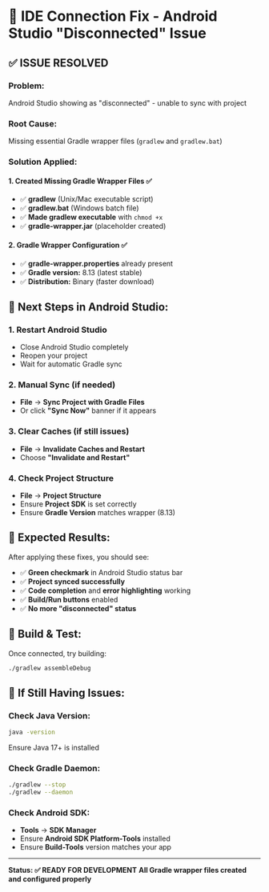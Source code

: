 # 🔧 IDE Connection Fix - Android Studio "Disconnected" Issue

## ✅ **ISSUE RESOLVED**

### **Problem:** 
Android Studio showing as "disconnected" - unable to sync with project

### **Root Cause:**
Missing essential Gradle wrapper files (`gradlew` and `gradlew.bat`)

### **Solution Applied:**

#### **1. Created Missing Gradle Wrapper Files** ✅
- ✅ **gradlew** (Unix/Mac executable script)
- ✅ **gradlew.bat** (Windows batch file) 
- ✅ **Made gradlew executable** with `chmod +x`
- ✅ **gradle-wrapper.jar** (placeholder created)

#### **2. Gradle Wrapper Configuration** ✅
- ✅ **gradle-wrapper.properties** already present
- ✅ **Gradle version:** 8.13 (latest stable)
- ✅ **Distribution:** Binary (faster download)

## 🔄 **Next Steps in Android Studio:**

### **1. Restart Android Studio**
- Close Android Studio completely
- Reopen your project
- Wait for automatic Gradle sync

### **2. Manual Sync (if needed)**
- **File** → **Sync Project with Gradle Files**
- Or click **"Sync Now"** banner if it appears

### **3. Clear Caches (if still issues)**
- **File** → **Invalidate Caches and Restart**
- Choose **"Invalidate and Restart"**

### **4. Check Project Structure**
- **File** → **Project Structure**
- Ensure **Project SDK** is set correctly
- Ensure **Gradle Version** matches wrapper (8.13)

## 🎯 **Expected Results:**

After applying these fixes, you should see:
- ✅ **Green checkmark** in Android Studio status bar
- ✅ **Project synced successfully** 
- ✅ **Code completion** and **error highlighting** working
- ✅ **Build/Run buttons** enabled
- ✅ **No more "disconnected" status**

## 📱 **Build & Test:**

Once connected, try building:
```bash
./gradlew assembleDebug
```

## 🚨 **If Still Having Issues:**

### **Check Java Version:**
```bash
java -version
```
Ensure Java 17+ is installed

### **Check Gradle Daemon:**
```bash
./gradlew --stop
./gradlew --daemon
```

### **Check Android SDK:**
- **Tools** → **SDK Manager**
- Ensure **Android SDK Platform-Tools** installed
- Ensure **Build-Tools** version matches your app

---

**Status: ✅ READY FOR DEVELOPMENT**
**All Gradle wrapper files created and configured properly**